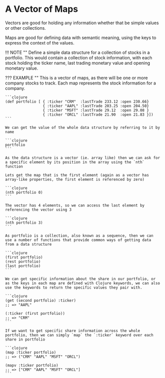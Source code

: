 # A Vector of Maps

Vectors are good for holding any information whether that be simple values or other collections.

Maps are good for defining data with semantic meaning, using the keys to express the context of the values.

!!! NOTE ""
    Define a simple data structure for a collection of stocks in a portfolio.  This would contain a collection of stock information, with each stock holding the ticker name, last trading monetary value and opening monetary value.

??? EXAMPLE ""
    This is a vector of maps, as there will be one or more company stocks to track.  Each map represents the stock information for a company.

    ```clojure
    (def portfolio [ { :ticker "CRM"  :lastTrade 233.12 :open 230.66}
                     { :ticker "AAPL" :lastTrade 203.25 :open 204.50}
                     { :ticker "MSFT" :lastTrade 29.12  :open 29.08 }
                     { :ticker "ORCL" :lastTrade 21.90  :open 21.83 }])
    ```

    We can get the value of the whole data structure by referring to it by name

    ```clojure
    portfolio
    ```

    As the data structure is a vector (ie. array like) then we can ask for a specific element by its position in the array using the `nth` function

    Lets get the map that is the first element (again as a vector has array-like properties, the first element is referenced by zero)

    ```clojure
    (nth portfolio 0)
    ```

    The vector has 4 elements, so we can access the last element by referencing the vector using 3

    ```clojure
    (nth portfolio 3)
    ```

    As portfolio is a collection, also known as a sequence, then we can use a number of functions that provide common ways of getting data from a data structure

    ```clojure
    (first portfolio)
    (rest portfolio)
    (last portfolio)
    ```

    We can get specific information about the share in our portfolio, or as the keys in each map are defined with Clojure keywords, we can also use the keywords to return the specific values they pair with.

    ```clojure
    (get (second portfolio) :ticker)
    ;; => "AAPL"

    (:ticker (first portfolio))
    ;; => "CRM"
    ```

    If we want to get specific share information across the whole portfolio, then we can simply `map` the `:ticker` keyword over each share in portfolio

    ```clojure
    (map :ticker portfolio)
    ;; => ("CRM" "AAPL" "MSFT" "ORCL")

    (mapv :ticker portfolio)
    ;; => ["CRM" "AAPL" "MSFT" "ORCL"]
    ```
